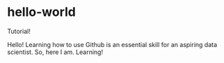 # hello-world
Tutorial!

Hello! Learning how to use Github is an essential skill for an aspiring data scientist. So, here I am. Learning!
